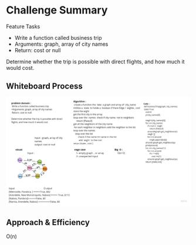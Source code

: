# Challenge Summary
Feature Tasks
+ Write a function called business trip
+ Arguments: graph, array of city names
+ Return: cost or null

Determine whether the trip is possible with direct flights, and how much it would cost.


## Whiteboard Process
![](assets/business_trip.jpg)

## Approach & Efficiency
 O(n)

